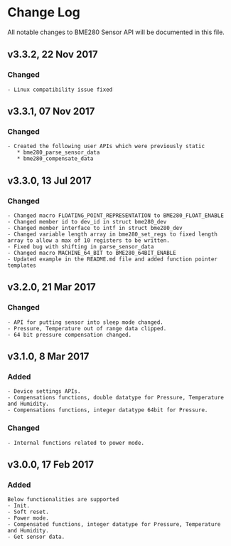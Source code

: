 # Change Log
All notable changes to BME280 Sensor API will be documented in this file.

## v3.3.2, 22 Nov 2017
### Changed
	- Linux compatibility issue fixed

## v3.3.1, 07 Nov 2017
### Changed
	- Created the following user APIs which were previously static
	   * bme280_parse_sensor_data
	   * bme280_compensate_data

## v3.3.0, 13 Jul 2017
### Changed
	- Changed macro FLOATING_POINT_REPRESENTATION to BME280_FLOAT_ENABLE
	- Changed member id to dev_id in struct bme280_dev
	- Changed member interface to intf in struct bme280_dev
	- Changed variable length array in bme280_set_regs to fixed length array to allow a max of 10 registers to be written.
	- Fixed bug with shifting in parse_sensor_data
	- Changed macro MACHINE_64_BIT to BME280_64BIT_ENABLE
	- Updated example in the README.md file and added function pointer templates
	
## v3.2.0, 21 Mar 2017
### Changed
	- API for putting sensor into sleep mode changed.
	- Pressure, Temperature out of range data clipped.
	- 64 bit pressure compensation changed.
	
## v3.1.0, 8 Mar 2017
### Added
	- Device settings APIs.
	- Compensations functions, double datatype for Pressure, Temperature and Humidity.
	- Compensations functions, integer datatype 64bit for Pressure.
### Changed
	- Internal functions related to power mode.

## v3.0.0, 17 Feb 2017
### Added
	Below functionalities are supported
	- Init.
	- Soft reset.
	- Power mode.
	- Compensated functions, integer datatype for Pressure, Temperature and Humidity.
	- Get sensor data.


